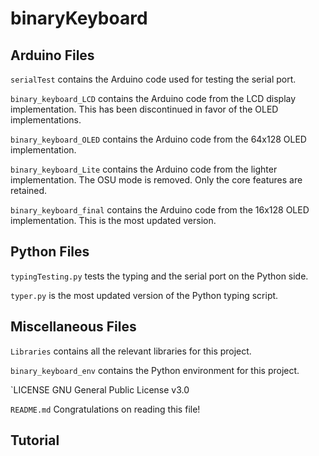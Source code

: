 # binaryKeyboard

## Arduino Files
`serialTest` contains the Arduino code used for testing the serial port. 

`binary_keyboard_LCD` contains the Arduino code from the LCD display implementation. This has been discontinued in favor of the OLED implementations. 

`binary_keyboard_OLED` contains the Arduino code from the 64x128 OLED implementation. 

`binary_keyboard_Lite` contains the Arduino code from the lighter implementation. The OSU mode is removed. Only the core features are retained. 

`binary_keyboard_final` contains the Arduino code from the 16x128 OLED implementation. This is the most updated version. 

## Python Files
`typingTesting.py` tests the typing and the serial port on the Python side. 

`typer.py` is the most updated version of the Python typing script. 

## Miscellaneous Files
`Libraries` contains all the relevant libraries for this project. 

`binary_keyboard_env` contains the Python environment for this project. 

`LICENSE GNU General Public License v3.0

`README.md` Congratulations on reading this file!

## Tutorial
